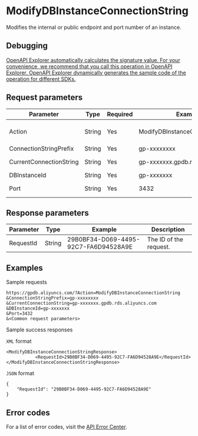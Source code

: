 # ModifyDBInstanceConnectionString

Modifies the internal or public endpoint and port number of an instance.

## Debugging

[OpenAPI Explorer automatically calculates the signature value. For your convenience, we recommend that you call this operation in OpenAPI Explorer. OpenAPI Explorer dynamically generates the sample code of the operation for different SDKs.](https://api.aliyun.com/#product=gpdb&api=ModifyDBInstanceConnectionString&type=RPC&version=2016-05-03)

## Request parameters

|Parameter|Type|Required|Example|Description|
|---------|----|--------|-------|-----------|
|Action|String|Yes|ModifyDBInstanceConnectionString|The operation that you want to perform. Set the value to ModifyDBInstanceConnectionString. |
|ConnectionStringPrefix|String|Yes|gp-xxxxxxxx|The new endpoint of the instance. |
|CurrentConnectionString|String|Yes|gp-xxxxxxx.gpdb.rds.aliyuncs.com|The original endpoint of the instance. |
|DBInstanceId|String|Yes|gp-xxxxxxx|The ID of the instance. |
|Port|String|Yes|3432|The new port number of the instance. |

## Response parameters

|Parameter|Type|Example|Description|
|---------|----|-------|-----------|
|RequestId|String|29B0BF34-D069-4495-92C7-FA6D94528A9E|The ID of the request. |

## Examples

Sample requests

```
https://gpdb.aliyuncs.com/?Action=ModifyDBInstanceConnectionString
&ConnectionStringPrefix=gp-xxxxxxxx
&CurrentConnectionString=gp-xxxxxxx.gpdb.rds.aliyuncs.com
&DBInstanceId=gp-xxxxxxx
&Port=3432
&<Common request parameters>
```

Sample success responses

`XML` format

```
<ModifyDBInstanceConnectionStringResponse>
           <RequestId>29B0BF34-D069-4495-92C7-FA6D94528A9E</RequestId>
</ModifyDBInstanceConnectionStringResponse>
```

`JSON` format

```
{
	"RequestId": "29B0BF34-D069-4495-92C7-FA6D94528A9E"
}
```

## Error codes

For a list of error codes, visit the [API Error Center](https://error-center.alibabacloud.com/status/product/gpdb).

